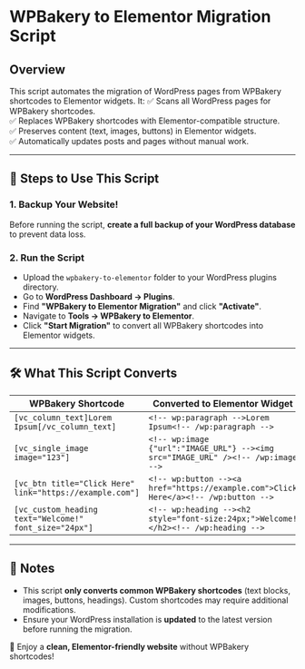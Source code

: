 # WPBakery to Elementor Migration Script

## Overview
This script automates the migration of WordPress pages from WPBakery shortcodes to Elementor widgets. It:
✅ Scans all WordPress pages for WPBakery shortcodes.  
✅ Replaces WPBakery shortcodes with Elementor-compatible structure.  
✅ Preserves content (text, images, buttons) in Elementor widgets.  
✅ Automatically updates posts and pages without manual work.  

---

## 📌 Steps to Use This Script
### 1. Backup Your Website!
Before running the script, **create a full backup of your WordPress database** to prevent data loss.

### 2. Run the Script
- Upload the `wpbakery-to-elementor` folder to your WordPress plugins directory.
- Go to **WordPress Dashboard → Plugins**.
- Find **"WPBakery to Elementor Migration"** and click **"Activate"**.
- Navigate to **Tools → WPBakery to Elementor**.
- Click **"Start Migration"** to convert all WPBakery shortcodes into Elementor widgets.

---

## **🛠️ What This Script Converts**

| WPBakery Shortcode | Converted to Elementor Widget |
|----------------------|--------------------------------|
| `[vc_column_text]Lorem Ipsum[/vc_column_text]` | `<!-- wp:paragraph -->Lorem Ipsum<!-- /wp:paragraph -->` |
| `[vc_single_image image="123"]` | `<!-- wp:image {"url":"IMAGE_URL"} --><img src="IMAGE_URL" /><!-- /wp:image -->` |
| `[vc_btn title="Click Here" link="https://example.com"]` | `<!-- wp:button --><a href="https://example.com">Click Here</a><!-- /wp:button -->` |
| `[vc_custom_heading text="Welcome!" font_size="24px"]` | `<!-- wp:heading --><h2 style="font-size:24px;">Welcome!</h2><!-- /wp:heading -->` |

---

## 📢 Notes
- This script **only converts common WPBakery shortcodes** (text blocks, images, buttons, headings). Custom shortcodes may require additional modifications.
- Ensure your WordPress installation is **updated** to the latest version before running the migration.

🚀 Enjoy a **clean, Elementor-friendly website** without WPBakery shortcodes!

